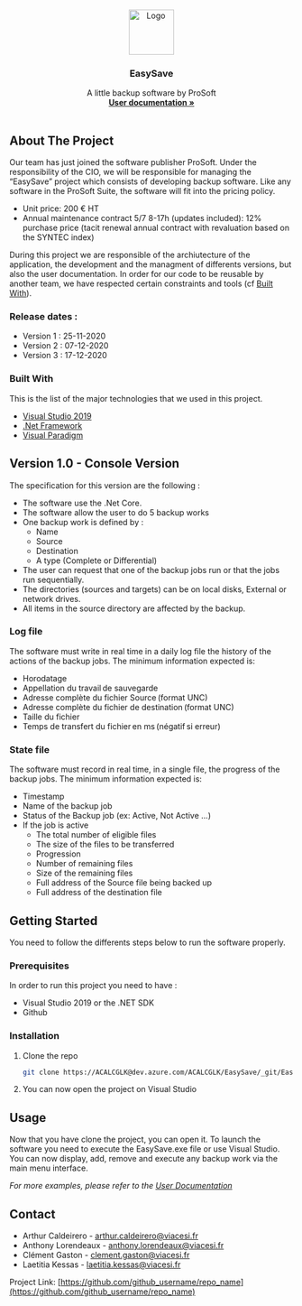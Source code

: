 <br />
<p align="center">
  <a href="https://dev.azure.com/ACALCGLK/EasySave/_git/EasySave?path=%2F&version=GBmaster">
    <img src="https://www.flaticon.com/svg/static/icons/svg/3790/3790894.svg" alt="Logo" width="80" height="80">
  </a>

  <h3 align="center"> EasySave </h3>

  <p align="center">
    A little backup software by ProSoft
    <br />
    <a href="https://dev.azure.com/ACALCGLK/_git/EasySave?path=%2FDOCUMENTATION.md"><strong>User documentation »</strong></a>
    <br />
    <br />
  </p>
</p>

<!-- TABLE OF CONTENTS 
<details open="open">
  <summary><h2 style="display: inline-block">Table of Contents</h2></summary>
  <ol>
    <li>
      <a href="#about-the-project">About The Project</a>
      <ul>
        <li><a href="#release-dates">Release dates</a></li>
        <li><a href="#built-with">Built With</a></li>
      </ul>
    </li>
    <li>
      <a href="#version-1.0">Version 1.0 - Console Version</a>
      <ul>
        <li><a href="#log-file">Log File</a></li>
        <li><a href="#state-file">State File</a></li>
      </ul>
      <a href="#getting-started">Getting Started</a>
      <ul>
        <li><a href="#prerequisites">Prerequisites</a></li>
        <li><a href="#installation">Installation</a></li>
      </ul>
    </li>
    <li><a href="#usage">Usage</a></li>
    <li><a href="#roadmap">Roadmap</a></li>
    <li><a href="#contributing">Contributing</a></li>
    <li><a href="#license">License</a></li>
    <li><a href="#contact">Contact</a></li>
    <li><a href="#acknowledgements">Acknowledgements</a></li>
  </ol>
</details>
-->


<!-- ABOUT THE PROJECT -->
## About The Project

Our team has just joined the software publisher ProSoft.
Under the responsibility of the CIO, we will be responsible for managing the “EasySave” project which consists of developing backup software.
Like any software in the ProSoft Suite, the software will fit into the pricing policy.
* Unit price: 200 € HT
* Annual maintenance contract 5/7 8-17h (updates included): 12% purchase price (tacit renewal annual contract with revaluation based on the SYNTEC index)

During this project we are responsible of the archiutecture of the application, the development and the managment of differents versions, but also the user documentation.
In order for our code to be reusable by another team, we have respected certain constraints and tools (cf <a href="#built-with">Built With</a>).

### Release dates : 
* Version 1 : 25-11-2020
* Version 2 : 07-12-2020
* Version 3 : 17-12-2020

### Built With

This is the list of the major technologies that we used in this project.

* [Visual Studio 2019](https://visualstudio.microsoft.com/fr/downloads/)
* [.Net Framework](https://docs.microsoft.com/fr-fr/dotnet/)
* [Visual Paradigm](https://online.visual-paradigm.com/fr/)


## Version 1.0 - Console Version

The specification for this version are the following :
* The software use the .Net Core.
* The software allow the user to do 5 backup works
* One backup work is defined by : 
    * Name
    * Source
    * Destination
    * A type (Complete or Differential)
* The user can request that one of the backup jobs run or that the jobs run sequentially.
* The directories (sources and targets) can be on local disks, External or network drives.
* All items in the source directory are affected by the backup.

### Log file

The software must write in real time in a daily log file the history of the actions of the backup jobs. The minimum information expected is:
* Horodatage   
* Appellation du travail de sauvegarde 
* Adresse complète du fichier Source (format UNC) 
* Adresse complète du fichier de destination (format UNC) 
* Taille du fichier  
* Temps de transfert du fichier en ms (négatif si erreur)   

### State file

The software must record in real time, in a single file, the progress of the backup jobs. The minimum information expected is:
* Timestamp
* Name of the backup job
* Status of the Backup job (ex: Active, Not Active ...)
* If the job is active
    * The total number of eligible files
    * The size of the files to be transferred
    * Progression
    * Number of remaining files
    * Size of the remaining files
    * Full address of the Source file being backed up
    * Full address of the destination file

<!-- GETTING STARTED -->
## Getting Started

You need to follow the differents steps below to run the software properly.

### Prerequisites

In order to run this project you need to have :

* Visual Studio 2019 or the .NET SDK
* Github 

### Installation

1. Clone the repo
   ```sh
   git clone https://ACALCGLK@dev.azure.com/ACALCGLK/EasySave/_git/EasySave
   ```
2. You can now open the project on Visual Studio

<!-- USAGE EXAMPLES -->
## Usage

Now that you have clone the project, you can open it. To launch the software you need to execute the EasySave.exe file or use Visual Studio.
You can now display, add, remove and execute any backup work via the main menu interface.

_For more examples, please refer to the [User Documentation](https://dev.azure.com/ACALCGLK/_git/EasySave?path=%2FDOCUMENTATION.md)_

<!-- ROADMAP 
## Roadmap

See the [open issues](https://github.com/github_username/repo_name/issues) for a list of proposed features (and known issues).


## Contributing

Contributions are what make the open source community such an amazing place to be learn, inspire, and create. Any contributions you make are **greatly appreciated**.

1. Fork the Project
2. Create your Feature Branch (`git checkout -b feature/AmazingFeature`)
3. Commit your Changes (`git commit -m 'Add some AmazingFeature'`)
4. Push to the Branch (`git push origin feature/AmazingFeature`)
5. Open a Pull Request




## License

Distributed under the MIT License. See `LICENSE` for more information.

-->

<!-- CONTACT -->
## Contact

* Arthur Caldeirero - arthur.caldeirero@viacesi.fr
* Anthony Lorendeaux - anthony.lorendeaux@viacesi.fr
* Clément Gaston - clement.gaston@viacesi.fr
* Laetitia Kessas - laetitia.kessas@viacesi.fr

Project Link: [https://github.com/github_username/repo_name](https://github.com/github_username/repo_name)



<!-- ACKNOWLEDGEMENTS 
## Acknowledgements

* []()
* []()
* []()

-->
